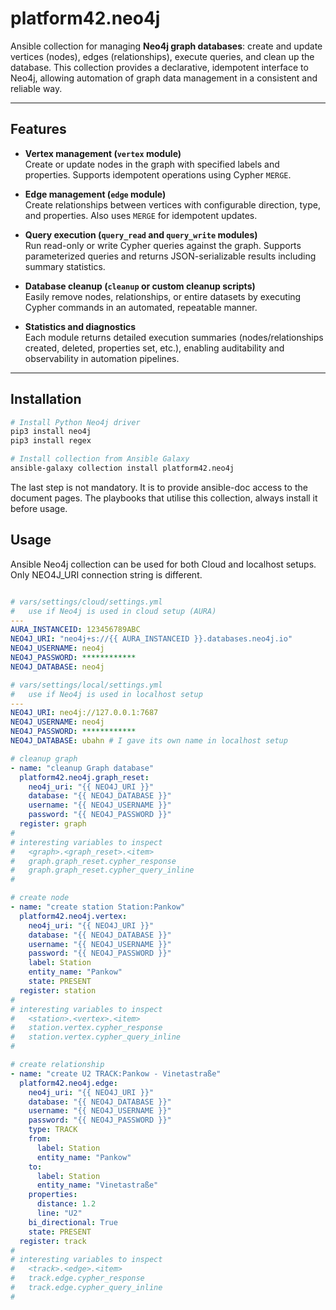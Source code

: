 # platform42.neo4j

Ansible collection for managing **Neo4j graph databases**: create and update vertices (nodes), edges (relationships), execute queries, and clean up the database. This collection provides a declarative, idempotent interface to Neo4j, allowing automation of graph data management in a consistent and reliable way.

---

## Features

- **Vertex management (`vertex` module)**  
  Create or update nodes in the graph with specified labels and properties. Supports idempotent operations using Cypher `MERGE`.

- **Edge management (`edge` module)**  
  Create relationships between vertices with configurable direction, type, and properties. Also uses `MERGE` for idempotent updates.

- **Query execution (`query_read` and `query_write` modules)**  
  Run read-only or write Cypher queries against the graph. Supports parameterized queries and returns JSON-serializable results including summary statistics.

- **Database cleanup (`cleanup` or custom cleanup scripts)**  
  Easily remove nodes, relationships, or entire datasets by executing Cypher commands in an automated, repeatable manner.

- **Statistics and diagnostics**  
  Each module returns detailed execution summaries (nodes/relationships created, deleted, properties set, etc.), enabling auditability and observability in automation pipelines.

---

## Installation

```bash
# Install Python Neo4j driver
pip3 install neo4j
pip3 install regex

# Install collection from Ansible Galaxy
ansible-galaxy collection install platform42.neo4j
```

The last step is not mandatory. 
It is to provide ansible-doc access to the document pages.
The playbooks that utilise this collection, always install it before usage.


## Usage

Ansible Neo4j collection can be used for both Cloud and localhost setups.
Only NEO4J_URI connection string is different.

```yaml

# vars/settings/cloud/settings.yml
#   use if Neo4j is used in cloud setup (AURA)
---
AURA_INSTANCEID: 123456789ABC
NEO4J_URI: "neo4j+s://{{ AURA_INSTANCEID }}.databases.neo4j.io"
NEO4J_USERNAME: neo4j
NEO4J_PASSWORD: ************
NEO4J_DATABASE: neo4j

# vars/settings/local/settings.yml
#   use if Neo4j is used in localhost setup 
---
NEO4J_URI: neo4j://127.0.0.1:7687
NEO4J_USERNAME: neo4j
NEO4J_PASSWORD: ************
NEO4J_DATABASE: ubahn # I gave its own name in localhost setup

# cleanup graph
- name: "cleanup Graph database"
  platform42.neo4j.graph_reset:
    neo4j_uri: "{{ NEO4J_URI }}"
    database: "{{ NEO4J_DATABASE }}"
    username: "{{ NEO4J_USERNAME }}"
    password: "{{ NEO4J_PASSWORD }}"
  register: graph
#
# interesting variables to inspect
#   <graph>.<graph_reset>.<item>
#   graph.graph_reset.cypher_response
#   graph.graph_reset.cypher_query_inline
#

# create node
- name: "create station Station:Pankow"
  platform42.neo4j.vertex:
    neo4j_uri: "{{ NEO4J_URI }}"
    database: "{{ NEO4J_DATABASE }}"
    username: "{{ NEO4J_USERNAME }}"
    password: "{{ NEO4J_PASSWORD }}"
    label: Station
    entity_name: "Pankow"
    state: PRESENT
  register: station
#
# interesting variables to inspect
#   <station>.<vertex>.<item>
#   station.vertex.cypher_response
#   station.vertex.cypher_query_inline
#

# create relationship
- name: "create U2 TRACK:Pankow - Vinetastraße"
  platform42.neo4j.edge:
    neo4j_uri: "{{ NEO4J_URI }}"
    database: "{{ NEO4J_DATABASE }}"
    username: "{{ NEO4J_USERNAME }}"
    password: "{{ NEO4J_PASSWORD }}"
    type: TRACK
    from:
      label: Station
      entity_name: "Pankow"
    to:
      label: Station
      entity_name: "Vinetastraße"
    properties:
      distance: 1.2
      line: "U2"
    bi_directional: True
    state: PRESENT
  register: track
#
# interesting variables to inspect
#   <track>.<edge>.<item>
#   track.edge.cypher_response
#   track.edge.cypher_query_inline
#
```
